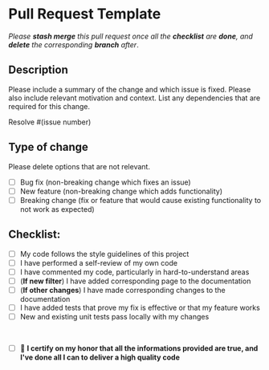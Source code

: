 # Pull Request Template
*Please **stash merge** this pull request once all the **checklist** are **done**, and **delete** the corresponding **branch** after*.

## Description

Please include a summary of the change and which issue is fixed. Please also include relevant motivation and context. List any dependencies that are required for this change.

Resolve #(issue number)

## Type of change

Please delete options that are not relevant.

- [ ] Bug fix (non-breaking change which fixes an issue)
- [ ] New feature (non-breaking change which adds functionality)
- [ ] Breaking change (fix or feature that would cause existing functionality to not work as expected)

## Checklist:

- [ ] My code follows the style guidelines of this project
- [ ] I have performed a self-review of my own code
- [ ] I have commented my code, particularly in hard-to-understand areas
- [ ] (**If new filter**) I have added corresponding page to the documentation
- [ ] (**If other changes**) I have made corresponding changes to the documentation
- [ ] I have added tests that prove my fix is effective or that my feature works
- [ ] New and existing unit tests pass locally with my changes

</br>

- [ ] :raising_hand: **I certify on my honor that all the informations provided are true, and I've done all I can to deliver a high quality code**
